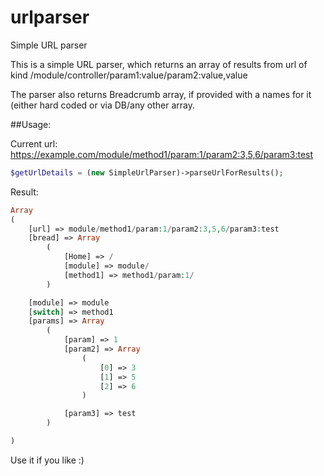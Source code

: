 # urlparser
Simple URL parser

This is a simple URL parser, which returns an array of results from url of kind /module/controller/param1:value/param2:value,value

The parser also returns Breadcrumb array, if provided with a names for it (either hard coded or via DB/any other array.

##Usage:

Current url: https://example.com/module/method1/param:1/param2:3,5,6/param3:test

```php
$getUrlDetails = (new SimpleUrlParser)->parseUrlForResults();
```

Result:
```php
Array
(
    [url] => module/method1/param:1/param2:3,5,6/param3:test
    [bread] => Array
        (
            [Home] => /
            [module] => module/
            [method1] => method1/param:1/
        )

    [module] => module
    [switch] => method1
    [params] => Array
        (
            [param] => 1
            [param2] => Array
                (
                    [0] => 3
                    [1] => 5
                    [2] => 6
                )

            [param3] => test
        )

)
```
Use it if you like :)
